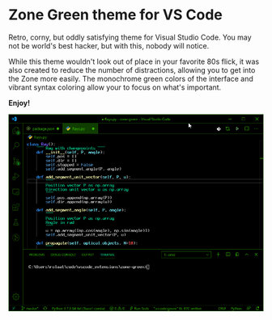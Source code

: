 # Zone Green theme for VS Code

Retro, corny, but oddly satisfying theme for Visual Studio Code.
You may not be world's best hacker, but with this, nobody will notice.

While this theme wouldn't look out of place in your favorite 80s flick, it was also created to reduce the number of distractions, allowing you to get into the Zone more easily. The monochrome green colors of the interface and vibrant syntax coloring allow your to focus on what's important.

**Enjoy!**

![Screenshot of Zone green](logos/screenshot.png)
